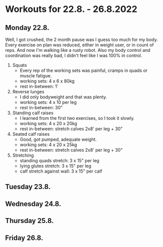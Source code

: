 # Workouts for 22.8. - 26.8.2022

## Monday 22.8.

Well, I got crushed, the 2 month pause was I guess too much for my body. Every
exercise on plan was reduced, either in weight user, or in count of reps. And 
now I'm walking like a rusty robot. Also my body control and coordination was
really bad, I didn't feel like I was 100% in control.

1. Squats
	- Every rep of the working sets was painful, cramps in quads or muscle fatigue.
	- working sets: 4 x 6 x 80kg
	- rest in-between: 1'
2. Reverse lunges
	- I did only bodyweight and that was plenty.
	- working sets: 4 x 10 per leg 
	- rest in-between: 30"
3. Standing calf raises
	- I learned from the first two exercises, so I took it slowly.
	- working sets: 4 x 20 x 20kg
	- rest in-between: stretch calves 2x8' per leg + 30"
4. Seated calf raises
	- Good, got pumped, adequate weight.
	- working sets: 4 x 20 x 25kg
	- rest in-between: stretch calves 2x8' per leg + 30"
5. Stretching
	- standing quads stretch: 3 x 15" per leg
	- lying glutes stretch: 3 x 15" per leg
	- calf stretch against wall: 3 x 15" per calf 

## Tuesday 23.8.

## Wednesday 24.8.

## Thursday 25.8.

## Friday 26.8.

